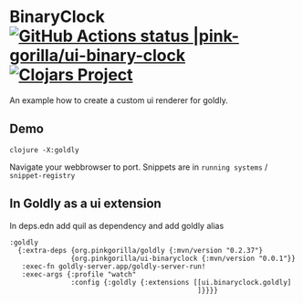 # BinaryClock [![GitHub Actions status |pink-gorilla/ui-binary-clock](https://github.com/pink-gorilla/ui-binary-clock/workflows/CI/badge.svg)](https://github.com/pink-gorilla/ui-binary-clock/actions?workflow=CI)[![Clojars Project](https://img.shields.io/clojars/v/org.pinkgorilla/ui-binaryclock.svg)](https://clojars.org/org.pinkgorilla/ui-binaryclock)

An example how to create a custom ui renderer for goldly.

## Demo

```
clojure -X:goldly
```

Navigate your webbrowser to port. 
Snippets are in `running systems` / `snippet-registry`

## In Goldly as a ui extension

In deps.edn add quil as dependency and add goldly alias

```
:goldly
  {:extra-deps {org.pinkgorilla/goldly {:mvn/version "0.2.37"}
               {org.pinkgorilla/ui-binaryclock {:mvn/version "0.0.1"}}
   :exec-fn goldly-server.app/goldly-server-run!
   :exec-args {:profile "watch"
               :config {:goldly {:extensions [[ui.binaryclock.goldly]
                                              ]}}}}
```




